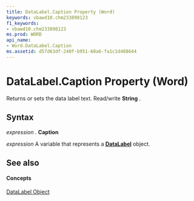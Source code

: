 ```yaml
---
title: DataLabel.Caption Property (Word)
keywords: vbawd10.chm233898123
f1_keywords:
- vbawd10.chm233898123
ms.prod: WORD
api_name:
- Word.DataLabel.Caption
ms.assetid: d57d63df-240f-b951-60a6-fa1c1d408644
---
```



# DataLabel.Caption Property (Word)

Returns or sets the data label text. Read/write  **String** .


## Syntax

 _expression_ . **Caption**

 _expression_ A variable that represents a **[DataLabel](datalabel-object-word.md)** object.


## See also


#### Concepts


[DataLabel Object](datalabel-object-word.md)

